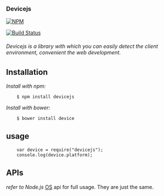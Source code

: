 ### Devicejs

[![NPM](https://nodei.co/npm/devicejs.png)](https://nodei.co/npm/devicejs/)

[![Build Status](https://travis-ci.org/ngot/devicejs.png?branch=master)](https://travis-ci.org/ngot/devicejs)



###### Devicejs is a library with which you can easily detect the client environment, convenient the web development.

## Installation

*Install with npm:*
```
	$ npm install devicejs
```

*Install with bower:*
```
	$ bower install device
```

## usage

```
	var device = require("devicejs");
	console.log(device.platform);
```

## APIs

*refer to Node.js* [OS](http://nodejs.org/api/os.html#os_os) api for full usage. They are just the
same.
